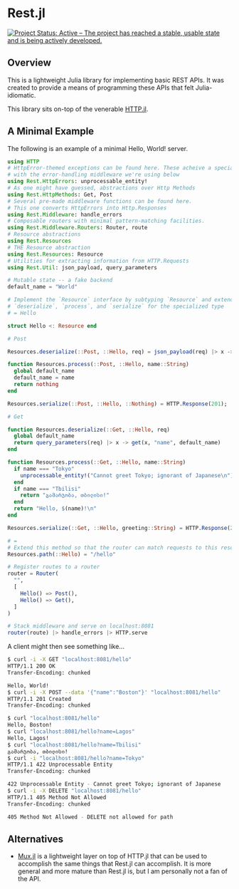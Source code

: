# Rest.jl

[![Project Status: Active – The project has reached a stable, usable state and is being actively developed.](https://www.repostatus.org/badges/latest/active.svg)](https://www.repostatus.org/#active)

## Overview
This is a lightweight Julia library for implementing basic REST APIs. It was created to provide a means of programming these APIs that felt Julia-idiomatic.

This library sits on-top of the venerable [HTTP.jl](https://github.com/JuliaWeb/HTTP.jl).

## A Minimal Example
The following is an example of a minimal Hello, World! server.

```julia
using HTTP
# HttpError-themed exceptions can be found here. These acheive a special synergy
# with the error-handling middleware we're using below
using Rest.HttpErrors: unprocessable_entity!
# As one might have guessed, abstractions over Http Methods
using Rest.HttpMethods: Get, Post
# Several pre-made middleware functions can be found here.
# This one converts HttpErrors into Http.Responses
using Rest.Middleware: handle_errors
# Composable routers with minimal pattern-matching facilities.
using Rest.Middleware.Routers: Router, route
# Resource abstractions
using Rest.Resources
# THE Resource abstraction
using Rest.Resources: Resource
# Utilities for extracting information from HTTP.Requests
using Rest.Util: json_payload, query_parameters

# Mutable state -- a fake backend
default_name = "World"

# Implement the `Resource` interface by subtyping `Resource` and extending
# `deserialize`, `process`, and `serialize` for the specialized type
# = Hello

struct Hello <: Resource end

# Post

Resources.deserialize(::Post, ::Hello, req) = json_payload(req) |> x -> x[:name]

function Resources.process(::Post, ::Hello, name::String)
  global default_name
  default_name = name
  return nothing
end

Resources.serialize(::Post, ::Hello, ::Nothing) = HTTP.Response(201);

# Get

function Resources.deserialize(::Get, ::Hello, req)
  global default_name
  return query_parameters(req) |> x -> get(x, "name", default_name)
end

function Resources.process(::Get, ::Hello, name::String)
  if name === "Tokyo"
    unprocessable_entity!("Cannot greet Tokyo; ignorant of Japanese\n")
  end
  if name === "Tbilisi"
    return "გამარჯობა, თბილისი!"
  end
  return "Hello, $(name)!\n"
end

Resources.serialize(::Get, ::Hello, greeting::String) = HTTP.Response(200, greeting)

# =
# Extend this method so that the router can match requests to this resource
Resources.path(::Hello) = "/hello"

# Register routes to a router
router = Router(
  "",
  [
    Hello() => Post(), 
    Hello() => Get(),
  ]
)

# Stack middleware and serve on localhost:8081
router(route) |> handle_errors |> HTTP.serve
```

A client might then see something like...
```bash
$ curl -i -X GET "localhost:8081/hello"
HTTP/1.1 200 OK
Transfer-Encoding: chunked

Hello, World!
$ curl -i -X POST --data '{"name":"Boston"}' "localhost:8081/hello"
HTTP/1.1 201 Created
Transfer-Encoding: chunked

$ curl "localhost:8081/hello"
Hello, Boston!
$ curl "localhost:8081/hello?name=Lagos"
Hello, Lagos!
$ curl "localhost:8081/hello?name=Tbilisi"
გამარჯობა, თბილისი!
$ curl -i "localhost:8081/hello?name=Tokyo"
HTTP/1.1 422 Unprocessable Entity
Transfer-Encoding: chunked

422 Unprocessable Entity - Cannot greet Tokyo; ignorant of Japanese
$ curl -i -X DELETE "localhost:8081/hello"
HTTP/1.1 405 Method Not Allowed
Transfer-Encoding: chunked

405 Method Not Allowed - DELETE not allowed for path
```
## Alternatives

- [Mux.jl](https://github.com/JuliaWeb/Mux.jl) is a lightweight layer on top of HTTP.jl that can be used to accomplish the same things that Rest.jl can accomplish. It is more general and more mature than Rest.jl is, but I am personally not a fan of the API.
